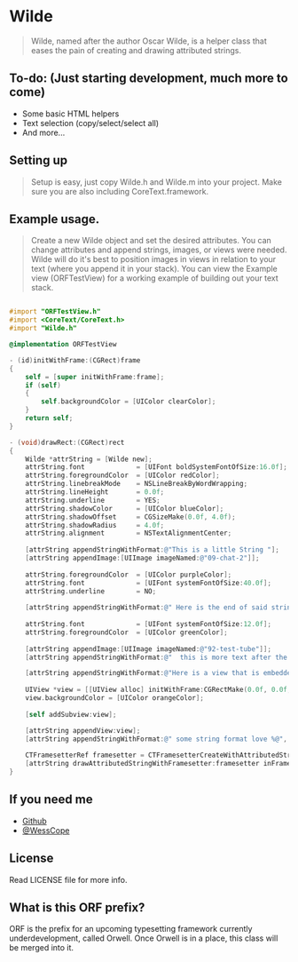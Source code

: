 # Wilde

> Wilde, named after the author Oscar Wilde, is a helper class that eases the pain of creating and drawing attributed strings.

## To-do: (Just starting development, much more to come)
* Some basic HTML helpers
* Text selection (copy/select/select all)
* And more...

## Setting up
> Setup is easy, just copy Wilde.h and Wilde.m into your project. Make sure you are also including CoreText.framework.

## Example usage.
> Create a new Wilde object and set the desired attributes.  You can change attributes and append strings, images, or views were needed.  Wilde will
do it's best to position images in views in relation to your text (where you append it in your stack). You can view the Example view (ORFTestView)
for a working example of building out your text stack.

```objectivec

#import "ORFTestView.h"
#import <CoreText/CoreText.h>
#import "Wilde.h"

@implementation ORFTestView

- (id)initWithFrame:(CGRect)frame
{
    self = [super initWithFrame:frame];
    if (self)
    {
        self.backgroundColor = [UIColor clearColor];
    }
    return self;
}

- (void)drawRect:(CGRect)rect
{
    Wilde *attrString = [Wilde new];
    attrString.font             = [UIFont boldSystemFontOfSize:16.0f];
    attrString.foregroundColor  = [UIColor redColor];
    attrString.linebreakMode    = NSLineBreakByWordWrapping;
    attrString.lineHeight       = 0.0f;
    attrString.underline        = YES;
    attrString.shadowColor      = [UIColor blueColor];
    attrString.shadowOffset     = CGSizeMake(0.0f, 4.0f);
    attrString.shadowRadius     = 4.0f;
    attrString.alignment        = NSTextAlignmentCenter;
    
    [attrString appendStringWithFormat:@"This is a little String "];
    [attrString appendImage:[UIImage imageNamed:@"09-chat-2"]];
    
    attrString.foregroundColor  = [UIColor purpleColor];
    attrString.font             = [UIFont systemFontOfSize:40.0f];
    attrString.underline        = NO;
    
    [attrString appendStringWithFormat:@" Here is the end of said string    "];
    
    attrString.font             = [UIFont systemFontOfSize:12.0f];
    attrString.foregroundColor  = [UIColor greenColor];
    
    [attrString appendImage:[UIImage imageNamed:@"92-test-tube"]];
    [attrString appendStringWithFormat:@"  this is more text after the image"];

    [attrString appendStringWithFormat:@"Here is a view that is embedded "];
    
    UIView *view = [[UIView alloc] initWithFrame:CGRectMake(0.0f, 0.0f, 20.0f, 20.0f)];
    view.backgroundColor = [UIColor orangeColor];
    
    [self addSubview:view];

    [attrString appendView:view];
    [attrString appendStringWithFormat:@" some string format love %@", @"here"];
    
    CTFramesetterRef framesetter = CTFramesetterCreateWithAttributedString((__bridge CFAttributedStringRef)attrString.attributedString);
    [attrString drawAttributedStringWithFramesetter:framesetter inFrame:rect];
}


```

## If you need me
* [Github](http://www.github.com/wess)
* [@WessCope](http://www.twitter.com/wesscope)

## License
Read LICENSE file for more info.

## What is this ORF prefix?
ORF is the prefix for an upcoming typesetting framework currently underdevelopment, called Orwell.  Once Orwell is in a place, this
class will be merged into it.